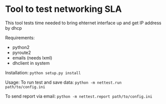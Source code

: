 # Tool to test networking SLA

This tool tests time needed to bring ehternet interface
up and get IP address by dhcp

Requirements:
* python2
* pyroute2
* emails (needs lxml)
* dhclient in system

Installation:
```python setup.py install```

Usage:
To run test and save data:
    ```python -m nettest.run path/to/config.ini```

To send report via email:
    ```python -m nettest.report path/to/config.ini```
